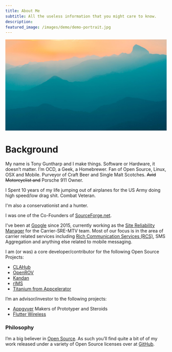 ```yaml
---
title: About Me
subtitle: All the useless information that you might care to know.
description:
featured_image: /images/demo/demo-portrait.jpg
---
```


![](/images/demo/demo-landscape.jpg)

# Background

My name is Tony Guntharp and I make things. Software or Hardware, it doesn’t matter. I’m OCD, a Geek, a Homebrewer. Fan of Open Source, Linux, OSX and Mobile. Purveyor of Craft Beer and Single Malt Scotches. <del>Avid Motorcyclist and</del> Porsche 911 Owner.

I Spent 10 years of my life jumping out of airplanes for the US Army doing high speed/low drag shit. Combat Veteran.

I'm also a conservationist and a hunter.

I was one of the Co-Founders of [SourceForge.net](http://sf.net).

I've been at [Google](https://about.google/) since 2015, currently working as the [Site Reliability Manager](https://landing.google.com/sre/) for the Carrier-SRE-MTV team. Most of our focus is in the area of carrier related services including [Rich Communication Services (RCS)](https://en.wikipedia.org/wiki/Rich_Communication_Services), SMS Aggregation and anything else related to mobile messaging.

I am (or was) a core developer/contributor for the following Open Source Projects:

* [CLAHub](https://github.com/clahub)
* [OpenROV](https://github.com/openrov)
* [Kandan](https://github.com/kandanapp)
* [rIMS](https://github.com/DamageStudios/rims)
* [Titanium from Appcelerator](https://github.com/appcelerator/)


I’m an advisor/investor to the following projects:

* [Appgyver](https://www.appgyver.com/) Makers of Prototyper and Steroids
* [Flutter Wireless](http://flutterwireless.com/)

### Philosophy

I’m a big believer in [Open Source](https://en.wikipedia.org/wiki/Rich_Communication_Services). As such you’ll find quite a bit of of my work released under a variety of Open Source licenses over at [GitHub](http://github.com).
